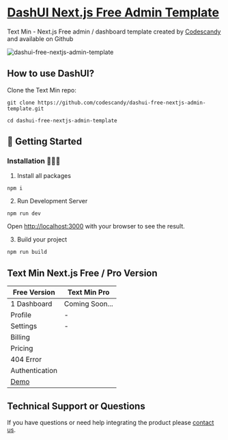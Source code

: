 # [DashUI Next.js Free Admin Template](https://dashui-free-nextjs-admin-template.vercel.app/)

Text Min - Next.js Free admin / dashboard template created by [Codescandy](https://codescandy.com/) and available on Github

![dashui-free-nextjs-admin-template](https://user-images.githubusercontent.com/68774600/231716707-3da30d19-b826-4692-b03a-fed41376d250.jpg)

## How to use DashUI?

Clone the Text Min repo:

```
git clone https://github.com/codescandy/dashui-free-nextjs-admin-template.git
```

```
cd dashui-free-nextjs-admin-template
```

## 🚀 Getting Started

### Installation 👨🏻‍💻

1. Install all packages

```
npm i
```

2. Run Development Server

```
npm run dev
```

Open [http://localhost:3000](http://localhost:3000) with your browser to see the result.

3. Build your project

```
npm run build
```

## Text Min Next.js Free / Pro Version

| Free Version                                                  | Text Min Pro   |
| ------------------------------------------------------------- | -------------- |
| 1 Dashboard                                                   | Coming Soon... |
| Profile                                                       | -              |
| Settings                                                      | -              |
| Billing                                                       |
| Pricing                                                       |
| 404 Error                                                     |
| Authentication                                                |
| [Demo](https://dashui-free-nextjs-admin-template.vercel.app/) |

## Technical Support or Questions

If you have questions or need help integrating the product please [contact us](https://codescandy.com/contact-us/).
